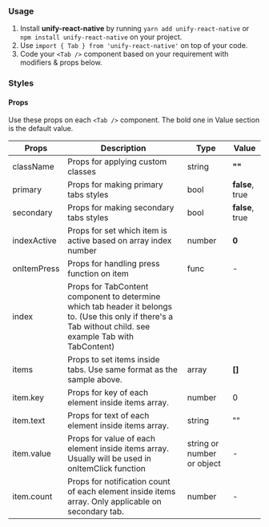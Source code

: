 ### Usage

1. Install **unify-react-native** by running `yarn add unify-react-native` or `npm install unify-react-native` on your project.
2. Use `import { Tab } from 'unify-react-native'` on top of your code.
3. Code your `<Tab />` component based on your requirement with modifiers & props below.



### Styles

#### Props

Use these props on each `<Tab />` component. The bold one in Value section is the default value.

| Props            | Description                         | Type            | Value
|---------------------|----------------------------------|-----------------|---------------------|
| className   | Props for applying custom classes   | string            | **""**
| primary   | Props for making primary tabs styles   | bool            | **false**, true
| secondary   | Props for making secondary tabs styles   | bool            | **false**, true
| indexActive   | Props for set which item is active based on array index number   | number            | **0**
| onItemPress   | Props for handling press function on item   | func            | -
| index     | Props for TabContent component to determine which tab header it belongs to. (Use this only if there's a Tab without child. see example Tab with TabContent)   
| items   | Props to set items inside tabs. Use same format as the sample above.   | array            | **[]**
| item.key   | Props for key of each element inside items array.   | number            | 0
| item.text   | Props for text of each element inside items array.   | string            | ""
| item.value   | Props for value of each element inside items array. Usually will be used in onItemClick function   | string or number or object            | -
| item.count   | Props for notification count of each element inside items array. Only applicable on secondary tab.   | number            | -
